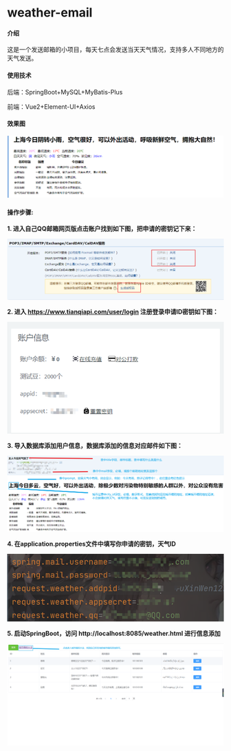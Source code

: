 # weather-email

#### 介绍

这是一个发送邮箱的小项目，每天七点会发送当天天气情况，支持多人不同地方的天气发送。

#### 使用技术
后端：SpringBoot+MySQL+MyBatis-Plus

前端：Vue2+Element-UI+Axios
#### 效果图

<img alt="img.png" src="img.png"/>


####  操作步骤:

**1. 进入自己QQ邮箱网页版点击账户找到如下图，把申请的密钥记下来：**

![img_1.png](img_1.png)

**2. 进入 https://www.tianqiapi.com/user/login 注册登录申请ID密钥如下图：**

![img_2.png](img_2.png)

**3. 导入数据库添加用户信息，数据库添加的信息对应邮件如下图：**

![img_3.png](img_3.png)

**4. 在application.properties文件中填写你申请的密钥，天气ID**

![img_4.png](img_4.png)

**5. 启动SpringBoot，访问 http://localhost:8085/weather.html 进行信息添加**

![img_5.png](img_5.png)
